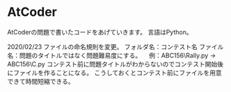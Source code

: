 # AtCoder
AtCoderの問題で書いたコードをあげていきます。
言語はPython。

2020/02/23
ファイルの命名規則を変更。
フォルダ名：コンテスト名
ファイル名：問題のタイトルではなく問題難易度にする。
        　例：ABC156\Rally.py → ABC156\C.py
コンテスト前に問題タイトルがわからないのでコンテスト開始後にファイルを作ることになる。
こうしておくとコンテスト前にファイルを用意できて時間短縮できる。